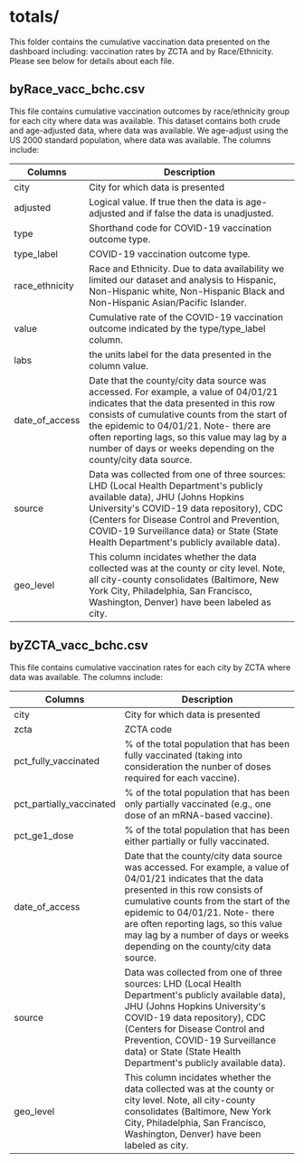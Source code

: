 # totals/

This folder contains the cumulative  vaccination data presented on the dashboard including: vaccination rates by ZCTA and by Race/Ethnicity. Please see below for details about each file.

## byRace_vacc_bchc.csv

This file contains cumulative vaccination outcomes by race/ethnicity group for each city where data was available. This dataset contains both crude and age-adjusted data, where data was available. We age-adjust using the US 2000 standard population, where data was available. The columns include:

| Columns       | Description                                                                                                                                                                                   |
| ------------- | --------------------------------------------------------------------------------------------------------------------------------------------------------------------------------------------- |
| city           | City for which data is presented                                                                                                                                                                                                                                                                                                                |
| adjusted       | Logical value. If true then the data is age-adjusted and if false the data is unadjusted.                                                                                                                                                                                                                                                       |
| type           | Shorthand code for COVID-19 vaccination outcome type.                                                                                                                                                                                                                                                                                                       |
| type_label     | COVID-19 vaccination outcome type.                                                                                                                                                                                                                                                                                                                          |
| race_ethnicity | Race and Ethnicity. Due to data availability we limited our dataset and analysis to Hispanic, Non-Hispanic white, Non-Hispanic Black and Non-Hispanic Asian/Pacific Islander.                                                                                                                                                                   |
| value          | Cumulative rate of the COVID-19 vaccination outcome indicated by the type/type_label column.                                                                                                                                                                                                                                                                |
| labs           | the units label for the data presented in the column value.                                                                                                                                                                                                                                                                                     |
| date_of_access | Date that the county/city data source was accessed. For example, a value of 04/01/21 indicates that the data presented in this row consists of cumulative counts from the start of the epidemic to 04/01/21. Note- there are often reporting lags, so this value may lag by a number of days or weeks depending on the county/city data source. |
| source         | Data was collected from one of three sources: LHD (Local Health Department's publicly available data), JHU (Johns Hopkins University's COVID-19 data repository), CDC (Centers for Disease Control and Prevention, COVID-19 Surveillance data) or State (State Health Department's publicly available data).                                                                                               |
| geo_level      | This column incidates whether the data collected was at the county or city level. Note, all city-county consolidates (Baltimore, New York City, Philadelphia, San Francisco, Washington, Denver) have been labeled as city.                                                                                                                     |     |

## byZCTA_vacc_bchc.csv

This file contains cumulative vaccination rates for each city by ZCTA where data was available. The columns include:

| Columns       | Description                                                                                                                                                                                   |
| ------------- | --------------------------------------------------------------------------------------------------------------------------------------------------------------------------------------------- |
| city            | City for which data is presented                                                                                                                                                                                                                                                                                                                |
| zcta            | ZCTA code                                                                                                                                                                                                                                                                                                                                       |
| pct_fully_vaccinated  | % of the total population that has been fully vaccinated (taking into consideration the nunber of doses required for each vaccine).                                                                                                                                                                                                     |
| pct_partially_vaccinated  | % of the total population that has been only partially vaccinated (e.g., one dose of an mRNA-based vaccine).                                                                                                                                                                                                                  |
| pct_ge1_dose    | % of the total population that has been either partially or fully vaccinated.            |
| date_of_access  | Date that the county/city data source was accessed. For example, a value of 04/01/21 indicates that the data presented in this row consists of cumulative counts from the start of the epidemic to 04/01/21. Note- there are often reporting lags, so this value may lag by a number of days or weeks depending on the county/city data source. |
| source          | Data was collected from one of three sources: LHD (Local Health Department's publicly available data), JHU (Johns Hopkins University's COVID-19 data repository), CDC (Centers for Disease Control and Prevention, COVID-19 Surveillance data) or State (State Health Department's publicly available data).                                                                                               |
| geo_level       | This column incidates whether the data collected was at the county or city level. Note, all city-county consolidates (Baltimore, New York City, Philadelphia, San Francisco, Washington, Denver) have been labeled as city.                                                                                                                     |     |
